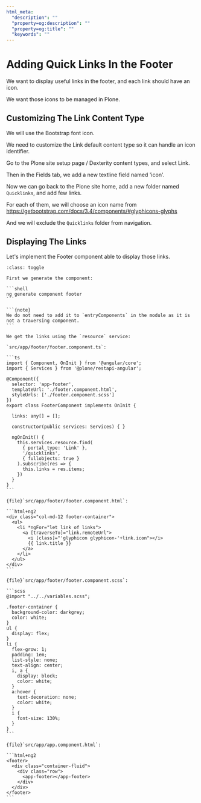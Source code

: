 ```yaml
---
html_meta:
  "description": ""
  "property=og:description": ""
  "property=og:title": ""
  "keywords": ""
---
```


# Adding Quick Links In the Footer

We want to display useful links in the footer, and each link should have an icon.

We want those icons to be managed in Plone.

## Customizing The Link Content Type

We will use the Bootstrap font icon.

We need to customize the Link default content type so it can handle an icon identifier.

Go to the Plone site setup page / Dexterity  content types, and select Link.

Then in the Fields tab, we add a new textline field named 'icon'.

Now we can go back to the Plone site home, add a new folder named `Quicklinks`, and add few links.

For each of them, we will choose an icon name from <https://getbootstrap.com/docs/3.4/components/#glyphicons-glyphs>

And we will exclude the `Quicklinks` folder from navigation.

## Displaying The Links

Let's implement the Footer component able to display those links.

````{admonition} Solution
:class: toggle

First we generate the component:

```shell
ng generate component footer
```

```{note}
We do not need to add it to `entryComponents` in the module as it is not a traversing component.
```

We get the links using the `resource` service:

`src/app/footer/footer.component.ts`:

```ts
import { Component, OnInit } from '@angular/core';
import { Services } from '@plone/restapi-angular';

@Component({
  selector: 'app-footer',
  templateUrl: './footer.component.html',
  styleUrls: ['./footer.component.scss']
})
export class FooterComponent implements OnInit {

  links: any[] = [];

  constructor(public services: Services) { }

  ngOnInit() {
    this.services.resource.find(
      { portal_type: 'Link' },
      '/quicklinks',
      { fullobjects: true }
    ).subscribe(res => {
      this.links = res.items;
    })
  }
}
```

{file}`src/app/footer/footer.component.html`:

```html+ng2
<div class="col-md-12 footer-container">
  <ul>
    <li *ngFor="let link of links">
      <a [traverseTo]="link.remoteUrl">
        <i [class]="'glyphicon glyphicon-'+link.icon"></i>
        {{ link.title }}
      </a>
    </li>
  </ul>
</div>
```

{file}`src/app/footer/footer.component.scss`:

```scss
@import "../../variables.scss";

.footer-container {
  background-color: darkgrey;
  color: white;
}
ul {
  display: flex;
}
li {
  flex-grow: 1;
  padding: 1em;
  list-style: none;
  text-align: center;
  i, a {
    display: block;
    color: white;
  }
  a:hover {
    text-decoration: none;
    color: white;
  }
  i {
    font-size: 130%;
  }
}
```

{file}`src/app/app.component.html`:

```html+ng2
<footer>
  <div class="container-fluid">
    <div class="row">
      <app-footer></app-footer>
    </div>
  </div>
</footer>
```
````
